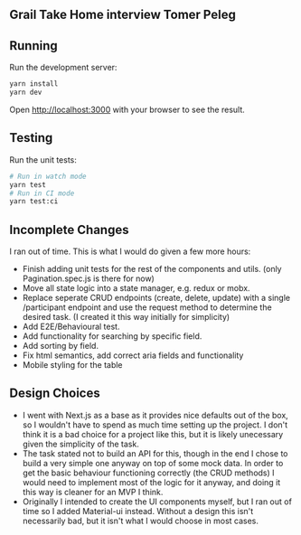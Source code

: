 ## Grail Take Home interview Tomer Peleg

## Running

Run the development server:

```bash
yarn install
yarn dev
```

Open [http://localhost:3000](http://localhost:3000) with your browser to see the result.

## Testing

Run the unit tests:

```bash
# Run in watch mode
yarn test
# Run in CI mode
yarn test:ci
```

## Incomplete Changes

I ran out of time. This is what I would do given a few more hours:

- Finish adding unit tests for the rest of the components and utils. (only Pagination.spec.js is there for now)
- Move all state logic into a state manager, e.g. redux or mobx.
- Replace seperate CRUD endpoints (create, delete, update) with a single /participant endpoint and use the request method to determine the desired task. (I created it this way initially for simplicity)
- Add E2E/Behavioural test.
- Add functionality for searching by specific field.
- Add sorting by field.
- Fix html semantics, add correct aria fields and functionality
- Mobile styling for the table

## Design Choices

- I went with Next.js as a base as it provides nice defaults out of the box, so I wouldn't have to spend as much time setting up the project. I don't think it is a bad choice for a project like this, but it is likely unecessary given the simplicity of the task.
- The task stated not to build an API for this, though in the end I chose to build a very simple one anyway on top of some mock data. In order to get the basic behaviour functioning correctly (the CRUD methods) I would need to implement most of the logic for it anyway, and doing it this way is cleaner for an MVP I think.
- Originally I intended to create the UI components myself, but I ran out of time so I added Material-ui instead. Without a design this isn't necessarily bad, but it isn't what I would choose in most cases.
